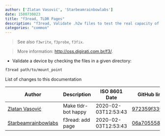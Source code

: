 ```yaml
---
author: ['Zlatan Vasović', 'Starbeamrainbowlabs']
date: 1580730823
title: "f3read, TLDR Pages"
description: "f3read, Validate .h2w files to test the real capacity of the drive."
categories: "common"
---
```

> See also `f3write`, `f3probe`, `f3fix`.

> More information: <http://oss.digirati.com.br/f3/>.

- Validate a device by checking the files in a given directory:

```bash
f3read path/to/mount_point
```
List of changes to this documentation


Author | Description | ISO 8601 Date | GitHub link
------|-----|-----|-----
[Zlatan Vasović](mailto:zlatanvasovic@gmail.com) | Make tldr-bot happy | 2020-02-03T12:53:43 | [972359f339cf](https://github.com/tldr-pages/tldr/commit/972359f339cf6ff0fb7c03ef3564a9cc58684d5d)
[Starbeamrainbowlabs](mailto:sbrl@starbeamrainbowlabs.com) | f3read: add page | 2020-02-03T12:53:43 | [06a705558720](https://github.com/tldr-pages/tldr/commit/06a705558720add86b30f0251228dd4763ffbbf8)

